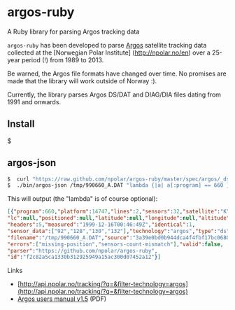 # argos-ruby

A Ruby library for parsing Argos tracking data

```argos-ruby``` has been developed to parse [Argos](http://www.argos-system.org)
satellite tracking data collected at the [Norwegian Polar Institute]
(http://npolar.no/en) over a 25-year period (!) from 1989 to 2013.

Be warned, the Argos file formats have changed over time. No promises are
made that the library will work outside of Norway :).

Currently, the library parses Argos DS/DAT and DIAG/DIA files dating from 1991
and onwards.

## Install
$ 

## argos-json
```sh
$  curl "https://raw.github.com/npolar/argos-ruby/master/spec/argos/_ds/990660_A.DAT" > /tmp/990660_A.DAT
$  ./bin/argos-json /tmp/990660_A.DAT "lambda {|a| a[:program] == 660 }"
```
This will output (the "lambda" is of course optional):

```json
[{"program":660,"platform":14747,"lines":2,"sensors":32,"satellite":"K",
"lc":null,"positioned":null,"latitude":null,"longitude":null,"altitude":null,
"headers":5,"measured":"1999-12-16T00:46:49Z","identical":1,
"sensor_data":["92","128","130","132"],"technology":"argos","type":"ds",
"filename":"/tmp/990660_A.DAT","source":"3a39e0bd0b944dca4f4fbf17bc0680704cde2994",
"errors":["missing-position","sensors-count-mismatch"],"valid":false,
"parser":"https://github.com/npolar/argos-ruby",
"id":"f2c82a5ca1330b312925949a15ac300d07452a12"}]
```
Links
* [http://api.npolar.no/tracking/?q=&filter-technology=argos](http://api.npolar.no/tracking/?q=&filter-technology=argos)
* [Argos users manual v1.5](http://www.argos-system.org/files/pmedia/public/r363_9_argos_users_manual-v1.5.pdf) (PDF)
